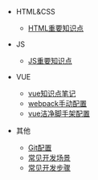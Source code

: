 - HTML&CSS

  - [HTML重要知识点](./html/1.html总结.md)

- JS

  - [JS重要知识点](./js/2.JS.md)

- VUE

  - [vue知识点笔记](./vue/3.vue知识点笔记.md)
  - [webpack手动配置](./vue/1.webpack配置.md)
  - [vue洁净脚手架配置](./vue/2.vue洁净脚手架配置.md)

- 其他

  - [Git配置](./js/3.git配置步骤.md)
  - [常见开发场景](./js/1.常见开发场景代码.md)
  - [常见开发步骤](./js/4.常见开发场景步骤.md)